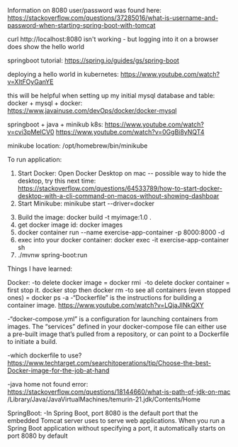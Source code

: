 Information on 8080 user/password was found here: https://stackoverflow.com/questions/37285016/what-is-username-and-password-when-starting-spring-boot-with-tomcat

curl http://localhost:8080 isn't working - but logging into it on a browser does show the hello world

springboot tutorial: https://spring.io/guides/gs/spring-boot

deploying a hello world in kubernetes: https://www.youtube.com/watch?v=XltFOyGanYE

this will be helpful when setting up my initial mysql database and table:
docker + mysql + docker: https://www.javainuse.com/devOps/docker/docker-mysql

springboot + java + minikub k8s: https://www.youtube.com/watch?v=cvi3pMelCV0
https://www.youtube.com/watch?v=0GgBi8yNQT4

<!--


 -->

minikube location: /opt/homebrew/bin/minikube

To run application:

1. Start Docker: Open Docker Desktop on mac
   -- possible way to hide the desktop, try this next time: https://stackoverflow.com/questions/64533789/how-to-start-docker-desktop-with-a-cli-command-on-macos-without-showing-dashboar
2. Start Minikube: minikube start --driver=docker
 <!-- if image and or container don't exist doesnt exist  then do steps 3-4-->
3. Build the image: docker build -t myimage:1.0 .
4. get docker image id: docker images
5. docker container run --name exercise-app-container -p 8000:8000 -d <docker image id>
6. exec into your docker container: docker exec -it exercise-app-container sh
7. ./mvnw spring-boot:run

Things I have learned:

Docker:
-to delete docker image = docker rmi <image id>
-to delete docker container = first stop it. docker stop <container name> then docker rm <container name>
-to see all containers (even stopped ones) = docker ps -a
-“Dockerfile” is the instructions for building a container image. https://www.youtube.com/watch?v=LQjaJINkQXY

-“docker-compose.yml” is a configuration for launching containers from images. The “services” defined in your docker-compose file can either use a pre-built image that’s pulled from a repository, or can point to a Dockerfile to initiate a build.

-which dockerfile to use? https://www.techtarget.com/searchitoperations/tip/Choose-the-best-Docker-image-for-the-job-at-hand

-java home not found error: https://stackoverflow.com/questions/18144660/what-is-path-of-jdk-on-mac
/Library/Java/JavaVirtualMachines/temurin-21.jdk/Contents/Home

SpringBoot:
-In Spring Boot, port 8080 is the default port that the embedded Tomcat server uses to serve web applications. When you run a Spring Boot application without specifying a port, it automatically starts on port 8080 by default
